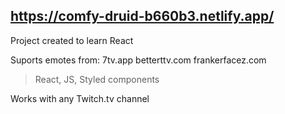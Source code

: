 ## https://comfy-druid-b660b3.netlify.app/
Project created to learn React

Suports emotes from:
  7tv.app 
  betterttv.com 
  frankerfacez.com

>React, 
>JS, 
>Styled components

Works with any Twitch.tv channel
